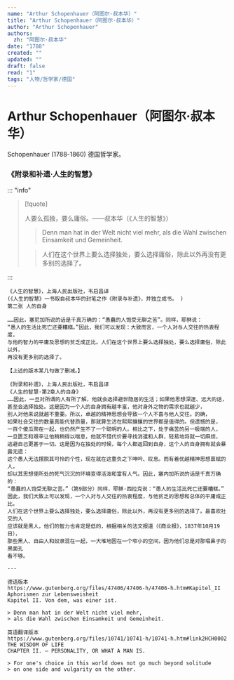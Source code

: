 ```yaml
---
name: "Arthur Schopenhauer（阿图尔·叔本华）"
title: "Arthur Schopenhauer（阿图尔·叔本华）"
author: "Arthur Schopenhauer"
authors:
  zh: "阿图尔·叔本华"
date: "1788"
created: ""
updated: ""
draft: false
read: "1"
tags: "人物/哲学家/德国"
---
```


# Arthur Schopenhauer（阿图尔·叔本华）

Schopenhauer (1788-1860) 德国哲学家。

### 《附录和补遗·人生的智慧》

::: "info"

> [!quote]
>
> 人要么孤独，要么庸俗。——叔本华（《人生的智慧》）  
>
> > Denn man hat in der Welt nicht viel mehr, als die Wahl zwischen 
> > Einsamkeit und Gemeinheit.  
> 
> > 人们在这个世界上要么选择独处，要么选择庸俗，除此以外再没有更多别的选择了。  

:::

```
《人生的智慧》，上海人民出版社，韦启昌译
(《人生的智慧》一书取自叔本华的封笔之作《附录与补遗》，并独立成书。 )
第二张 人的自身

……因此，塞尼加所说的话是千真万确的：“愚蠢的人饱受无聊之苦”。同样，耶稣说：
“愚人的生活比死亡还要糟糕。”因此，我们可以发现：大致而言，一个人对与人交往的热衷程度，
与他的智力的平庸及思想的贫乏成正比。人们在这个世界上要么选择独处，要么选择庸俗，除此以外，
再没有更多别的选择了。

【上述的版本某几句做了删减。】

《附录和补遗》，上海人民出版社，韦启昌译
《人生的智慧·第2章人的自身》
……因此，一旦对所谓的人有所了解，他就会选择避世隐居的生活；如果他思想深邃、远大的话，
甚至会选择独处。这是因为一个人的自身拥有越丰富，他对身外之物的需求也就越少，
别人对他来说就越不重要。所以，卓越的精神思想会导致一个人不喜与他人交往。的确，
如果社会交往的数量真能代替质量，那就算生活在熙熙攘攘的世界都是值得的。但遗憾的是，
一百个傻瓜聚在一起，也仍然产生不了一个聪明的人。相比之下，处于痛苦的另一极端的人，
一旦匮乏和艰辛让他稍稍得以喘息，他就不惜代价要寻找消遣和人群，轻易地将就一切麻烦，
逃避自己更甚于一切。这是因为在独处的时候，每个人都返回到自身，这个人的自身拥有就会暴露无遗：
这个愚人无法摆脱其可怜的个性，现在就在这重负之下呻吟、叹息。而有着优越精神思想禀赋的人，
却以其思想使所处的死气沉沉的环境变得活泼和富有人气。因此，塞内加所说的话是千真万确的：
“愚蠢的人饱受无聊之苦。”（第9部分）同样，耶稣·西拉克说：“愚人的生活比死亡还要糟糕。”
因此，我们大致上可以发现，一个人对与人交往的热衷程度，与他贫乏的思想和总体的平庸成正比。
人们在这个世界上要么选择独处，要么选择庸俗，除此以外，再没有更多别的选择了。最喜欢社交的人
应该就是黑人，他们的智力也肯定是低的，根据相关的法文报道（《商业报》，1837年10月19日），
那些黑人、自由人和奴隶混在一起，一大堆地困在一个窄小的空间，因为他们总是对那塌鼻子的黑面孔
看不够。

---

德语版本
https://www.gutenberg.org/files/47406/47406-h/47406-h.htm#Kapitel_II
Aphorismen zur Lebensweisheit
Kapitel II. Von dem, was einer ist.

> Denn man hat in der Welt nicht viel mehr, 
> als die Wahl zwischen Einsamkeit und Gemeinheit.

英语翻译版本
https://www.gutenberg.org/files/10741/10741-h/10741-h.htm#link2HCH0002
THE WISDOM OF LIFE
CHAPTER II. — PERSONALITY, OR WHAT A MAN IS.

> For one's choice in this world does not go much beyond solitude 
> on one side and vulgarity on the other.
```
